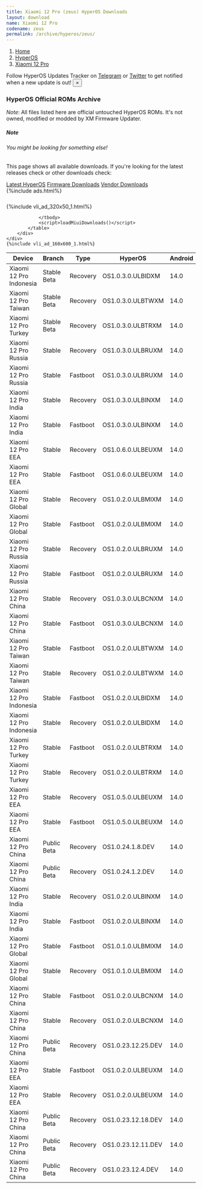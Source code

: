 ```yaml
---
title: Xiaomi 12 Pro (zeus) HyperOS Downloads
layout: download
name: Xiaomi 12 Pro
codename: zeus
permalink: /archive/hyperos/zeus/
---
```

<nav aria-label="breadcrumb">
    <ol class="breadcrumb">
        <li class="breadcrumb-item"><a href="/">Home</a></li>
        <li class="breadcrumb-item"><a href="/hyperos/">HyperOS</a></li>
        <li class="breadcrumb-item active" aria-current="page"><a href="/hyperos/zeus/">Xiaomi 12 Pro</a></li>
    </ol>
</nav>
<div class="alert alert-primary alert-dismissible fade show" role="alert">
    Follow HyperOS Updates Tracker on <a href="https://t.me/MIUIUpdatesTracker" class="alert-link">Telegram</a>
     or <a href="https://twitter.com/MiFwUpdater" class="alert-link">Twitter</a> to get notified when a new update is out!
    <button type="button" class="close" data-dismiss="alert" aria-label="Close">
        <span aria-hidden="true">&times;</span>
    </button>
</div>

### HyperOS Official ROMs Archive
*Note*: All files listed here are official untouched HyperOS ROMs. It's not owned, modified or modded by XM Firmware Updater.
<div class="card">
  <div class="card-body">
    <h5 class="card-title">Note</h5>
    <h6 class="card-subtitle mb-2 text-muted">You might be looking for something else!</h6>
    <p class="card-text">This page shows all available downloads.
     If you're looking for the latest releases check or other downloads check:</p>
    <a href="/hyperos/zeus/" class="card-link">Latest HyperOS</a>
    <a href="/firmware/zeus/" class="card-link">Firmware Downloads</a>
    <a href="/vendor/zeus/" class="card-link">Vendor Downloads</a>
  </div>
</div>
{%include ads.html%}
<div class="row justify-content-center">
    <div class="col-10">
        <div class="table-responsive-md" style="margin-top: 25px;">
            {%include vli_ad_320x50_1.html%}
            <table id="miui" class="display dt-responsive nowrap compact table table-striped table-hover table-sm">
                <thead class="thead-dark">
                    <tr>
                        <th data-ref="device">Device</th>
                        <th data-ref="branch">Branch</th>
                        <th data-ref="type">Type</th>
                        <th data-ref="miui">HyperOS</th>
                        <th data-ref="android">Android</th>
                        <th data-ref="size">Size</th>
                        <th data-ref="size">Date</th>
                        <th data-ref="link">Link</th>
                    </tr>
                </thead>
                <tbody>
                <tr><td>Xiaomi 12 Pro Indonesia</td><td>Stable Beta</td><td>Recovery</td><td>OS1.0.3.0.ULBIDXM</td><td>14.0</td><td>5.2 GB</td><td>2024-05-23</td><td><a href="/hyperos/zeus/stable beta/OS1.0.3.0.ULBIDXM/">Download</a></td></tr>
<tr><td>Xiaomi 12 Pro Taiwan</td><td>Stable Beta</td><td>Recovery</td><td>OS1.0.3.0.ULBTWXM</td><td>14.0</td><td>4.9 GB</td><td>2024-05-23</td><td><a href="/hyperos/zeus/stable beta/OS1.0.3.0.ULBTWXM/">Download</a></td></tr>
<tr><td>Xiaomi 12 Pro Turkey</td><td>Stable Beta</td><td>Recovery</td><td>OS1.0.3.0.ULBTRXM</td><td>14.0</td><td>5.2 GB</td><td>2024-05-23</td><td><a href="/hyperos/zeus/stable beta/OS1.0.3.0.ULBTRXM/">Download</a></td></tr>
<tr><td>Xiaomi 12 Pro Russia</td><td>Stable</td><td>Recovery</td><td>OS1.0.3.0.ULBRUXM</td><td>14.0</td><td>5.0 GB</td><td>2024-05-08</td><td><a href="/hyperos/zeus/stable/OS1.0.3.0.ULBRUXM/">Download</a></td></tr>
<tr><td>Xiaomi 12 Pro Russia</td><td>Stable</td><td>Fastboot</td><td>OS1.0.3.0.ULBRUXM</td><td>14.0</td><td>6.4 GB</td><td>2024-04-25</td><td><a href="/hyperos/zeus/stable/OS1.0.3.0.ULBRUXM/">Download</a></td></tr>
<tr><td>Xiaomi 12 Pro India</td><td>Stable</td><td>Recovery</td><td>OS1.0.3.0.ULBINXM</td><td>14.0</td><td>5.2 GB</td><td>2024-05-08</td><td><a href="/hyperos/zeus/stable/OS1.0.3.0.ULBINXM/">Download</a></td></tr>
<tr><td>Xiaomi 12 Pro India</td><td>Stable</td><td>Fastboot</td><td>OS1.0.3.0.ULBINXM</td><td>14.0</td><td>5.8 GB</td><td>2024-04-25</td><td><a href="/hyperos/zeus/stable/OS1.0.3.0.ULBINXM/">Download</a></td></tr>
<tr><td>Xiaomi 12 Pro EEA</td><td>Stable</td><td>Recovery</td><td>OS1.0.6.0.ULBEUXM</td><td>14.0</td><td>5.3 GB</td><td>2024-04-22</td><td><a href="/hyperos/zeus/stable/OS1.0.6.0.ULBEUXM/">Download</a></td></tr>
<tr><td>Xiaomi 12 Pro EEA</td><td>Stable</td><td>Fastboot</td><td>OS1.0.6.0.ULBEUXM</td><td>14.0</td><td>6.4 GB</td><td>2024-04-15</td><td><a href="/hyperos/zeus/stable/OS1.0.6.0.ULBEUXM/">Download</a></td></tr>
<tr><td>Xiaomi 12 Pro Global</td><td>Stable</td><td>Recovery</td><td>OS1.0.2.0.ULBMIXM</td><td>14.0</td><td>5.3 GB</td><td>2024-04-16</td><td><a href="/hyperos/zeus/stable/OS1.0.2.0.ULBMIXM/">Download</a></td></tr>
<tr><td>Xiaomi 12 Pro Global</td><td>Stable</td><td>Fastboot</td><td>OS1.0.2.0.ULBMIXM</td><td>14.0</td><td>6.7 GB</td><td>2024-04-07</td><td><a href="/hyperos/zeus/stable/OS1.0.2.0.ULBMIXM/">Download</a></td></tr>
<tr><td>Xiaomi 12 Pro Russia</td><td>Stable</td><td>Recovery</td><td>OS1.0.2.0.ULBRUXM</td><td>14.0</td><td>5.0 GB</td><td>2024-04-01</td><td><a href="/hyperos/zeus/stable/OS1.0.2.0.ULBRUXM/">Download</a></td></tr>
<tr><td>Xiaomi 12 Pro Russia</td><td>Stable</td><td>Fastboot</td><td>OS1.0.2.0.ULBRUXM</td><td>14.0</td><td>6.3 GB</td><td>2024-02-26</td><td><a href="/hyperos/zeus/stable/OS1.0.2.0.ULBRUXM/">Download</a></td></tr>
<tr><td>Xiaomi 12 Pro China</td><td>Stable</td><td>Recovery</td><td>OS1.0.3.0.ULBCNXM</td><td>14.0</td><td>5.7 GB</td><td>2024-03-18</td><td><a href="/hyperos/zeus/stable/OS1.0.3.0.ULBCNXM/">Download</a></td></tr>
<tr><td>Xiaomi 12 Pro China</td><td>Stable</td><td>Fastboot</td><td>OS1.0.3.0.ULBCNXM</td><td>14.0</td><td>7.5 GB</td><td>2024-03-07</td><td><a href="/hyperos/zeus/stable/OS1.0.3.0.ULBCNXM/">Download</a></td></tr>
<tr><td>Xiaomi 12 Pro Taiwan</td><td>Stable</td><td>Fastboot</td><td>OS1.0.2.0.ULBTWXM</td><td>14.0</td><td>5.8 GB</td><td>2024-02-26</td><td><a href="/hyperos/zeus/stable/OS1.0.2.0.ULBTWXM/">Download</a></td></tr>
<tr><td>Xiaomi 12 Pro Taiwan</td><td>Stable</td><td>Recovery</td><td>OS1.0.2.0.ULBTWXM</td><td>14.0</td><td>4.9 GB</td><td>2024-03-22</td><td><a href="/hyperos/zeus/stable/OS1.0.2.0.ULBTWXM/">Download</a></td></tr>
<tr><td>Xiaomi 12 Pro Indonesia</td><td>Stable</td><td>Fastboot</td><td>OS1.0.2.0.ULBIDXM</td><td>14.0</td><td>6.5 GB</td><td>2024-02-26</td><td><a href="/hyperos/zeus/stable/OS1.0.2.0.ULBIDXM/">Download</a></td></tr>
<tr><td>Xiaomi 12 Pro Indonesia</td><td>Stable</td><td>Recovery</td><td>OS1.0.2.0.ULBIDXM</td><td>14.0</td><td>5.0 GB</td><td>2024-03-06</td><td><a href="/hyperos/zeus/stable/OS1.0.2.0.ULBIDXM/">Download</a></td></tr>
<tr><td>Xiaomi 12 Pro Turkey</td><td>Stable</td><td>Fastboot</td><td>OS1.0.2.0.ULBTRXM</td><td>14.0</td><td>6.2 GB</td><td>2024-02-26</td><td><a href="/hyperos/zeus/stable/OS1.0.2.0.ULBTRXM/">Download</a></td></tr>
<tr><td>Xiaomi 12 Pro Turkey</td><td>Stable</td><td>Recovery</td><td>OS1.0.2.0.ULBTRXM</td><td>14.0</td><td>5.0 GB</td><td>2024-04-01</td><td><a href="/hyperos/zeus/stable/OS1.0.2.0.ULBTRXM/">Download</a></td></tr>
<tr><td>Xiaomi 12 Pro EEA</td><td>Stable</td><td>Recovery</td><td>OS1.0.5.0.ULBEUXM</td><td>14.0</td><td>5.3 GB</td><td>2024-03-04</td><td><a href="/hyperos/zeus/stable/OS1.0.5.0.ULBEUXM/">Download</a></td></tr>
<tr><td>Xiaomi 12 Pro EEA</td><td>Stable</td><td>Fastboot</td><td>OS1.0.5.0.ULBEUXM</td><td>14.0</td><td>6.4 GB</td><td>2024-03-04</td><td><a href="/hyperos/zeus/stable/OS1.0.5.0.ULBEUXM/">Download</a></td></tr>
<tr><td>Xiaomi 12 Pro China</td><td>Public Beta</td><td>Recovery</td><td>OS1.0.24.1.8.DEV</td><td>14.0</td><td>5.7 GB</td><td>2024-01-12</td><td><a href="/hyperos/zeus/public beta/OS1.0.24.1.8.DEV/">Download</a></td></tr>
<tr><td>Xiaomi 12 Pro China</td><td>Public Beta</td><td>Recovery</td><td>OS1.0.24.1.2.DEV</td><td>14.0</td><td>5.7 GB</td><td>2024-01-05</td><td><a href="/hyperos/zeus/public beta/OS1.0.24.1.2.DEV/">Download</a></td></tr>
<tr><td>Xiaomi 12 Pro India</td><td>Stable</td><td>Recovery</td><td>OS1.0.2.0.ULBINXM</td><td>14.0</td><td>5.2 GB</td><td>2024-03-01</td><td><a href="/hyperos/zeus/stable/OS1.0.2.0.ULBINXM/">Download</a></td></tr>
<tr><td>Xiaomi 12 Pro India</td><td>Stable</td><td>Fastboot</td><td>OS1.0.2.0.ULBINXM</td><td>14.0</td><td>5.8 GB</td><td>2024-02-26</td><td><a href="/hyperos/zeus/stable/OS1.0.2.0.ULBINXM/">Download</a></td></tr>
<tr><td>Xiaomi 12 Pro Global</td><td>Stable</td><td>Fastboot</td><td>OS1.0.1.0.ULBMIXM</td><td>14.0</td><td>6.8 GB</td><td>2024-02-28</td><td><a href="/hyperos/zeus/stable/OS1.0.1.0.ULBMIXM/">Download</a></td></tr>
<tr><td>Xiaomi 12 Pro Global</td><td>Stable</td><td>Recovery</td><td>OS1.0.1.0.ULBMIXM</td><td>14.0</td><td>5.3 GB</td><td>2024-02-19</td><td><a href="/hyperos/zeus/stable/OS1.0.1.0.ULBMIXM/">Download</a></td></tr>
<tr><td>Xiaomi 12 Pro China</td><td>Stable</td><td>Fastboot</td><td>OS1.0.2.0.ULBCNXM</td><td>14.0</td><td>7.5 GB</td><td>2024-02-19</td><td><a href="/hyperos/zeus/stable/OS1.0.2.0.ULBCNXM/">Download</a></td></tr>
<tr><td>Xiaomi 12 Pro China</td><td>Stable</td><td>Recovery</td><td>OS1.0.2.0.ULBCNXM</td><td>14.0</td><td>5.8 GB</td><td>2024-01-29</td><td><a href="/hyperos/zeus/stable/OS1.0.2.0.ULBCNXM/">Download</a></td></tr>
<tr><td>Xiaomi 12 Pro China</td><td>Public Beta</td><td>Recovery</td><td>OS1.0.23.12.25.DEV</td><td>14.0</td><td>5.8 GB</td><td>2023-12-29</td><td><a href="/hyperos/zeus/public beta/OS1.0.23.12.25.DEV/">Download</a></td></tr>
<tr><td>Xiaomi 12 Pro EEA</td><td>Stable</td><td>Fastboot</td><td>OS1.0.2.0.ULBEUXM</td><td>14.0</td><td>6.5 GB</td><td>2024-02-02</td><td><a href="/hyperos/zeus/stable/OS1.0.2.0.ULBEUXM/">Download</a></td></tr>
<tr><td>Xiaomi 12 Pro EEA</td><td>Stable</td><td>Recovery</td><td>OS1.0.2.0.ULBEUXM</td><td>14.0</td><td>5.3 GB</td><td>2024-01-19</td><td><a href="/hyperos/zeus/stable/OS1.0.2.0.ULBEUXM/">Download</a></td></tr>
<tr><td>Xiaomi 12 Pro China</td><td>Public Beta</td><td>Recovery</td><td>OS1.0.23.12.18.DEV</td><td>14.0</td><td>5.8 GB</td><td>2023-12-22</td><td><a href="/hyperos/zeus/public beta/OS1.0.23.12.18.DEV/">Download</a></td></tr>
<tr><td>Xiaomi 12 Pro China</td><td>Public Beta</td><td>Recovery</td><td>OS1.0.23.12.11.DEV</td><td>14.0</td><td>5.8 GB</td><td>2023-12-15</td><td><a href="/hyperos/zeus/public beta/OS1.0.23.12.11.DEV/">Download</a></td></tr>
<tr><td>Xiaomi 12 Pro China</td><td>Public Beta</td><td>Recovery</td><td>OS1.0.23.12.4.DEV</td><td>14.0</td><td>5.7 GB</td><td>2023-12-08</td><td><a href="/hyperos/zeus/public beta/OS1.0.23.12.4.DEV/">Download</a></td></tr>

                </tbody>
                <script>loadMiuiDownloads()</script>
            </table>
        </div>
    </div>
    {%include vli_ad_160x600_1.html%}
</div>
